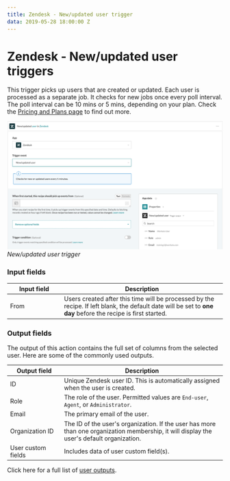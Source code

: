 ```yaml
---
title: Zendesk - New/updated user trigger
data: 2019-05-28 18:00:00 Z
---
```


# Zendesk - New/updated user triggers

This trigger picks up users that are created or updated. Each user is processed as a separate job. It checks for new jobs once every poll interval. The poll interval can be 10 mins or 5 mins, depending on your plan. Check the [Pricing and Plans page](https://www.workato.com/pricing?audience=general) to find out more.

![New/updated user trigger](/assets/images/connectors/zendesk/updated-user-trigger.png)
*New/updated user trigger*

### Input fields

<table class="unchanged rich-diff-level-one">
  <thead>
    <tr>
        <th width='25%'>Input field</th>
        <th>Description</th>
    </tr>
  </thead>
  <tbody>
    <tr>
      <td>From</a></td>
      <td>
        Users created after this time will be processed by the recipe. If left blank, the default date will be set to <b>one day</b> before the recipe is first started.
      </td>
    </tr>
    </tbody>
</table>

### Output fields

The output of this action contains the full set of columns from the selected user. Here are some of the commonly used outputs.

<table class="unchanged rich-diff-level-one">
  <thead>
    <tr>
        <th width='25%'>Output field</th>
        <th>Description</th>
    </tr>
  </thead>
  <tbody>
    <tr>
      <td>ID</td>
      <td>
        Unique Zendesk user ID. This is automatically assigned when the user is created.
      </td>
    </tr>
    <tr>
      <td>Role</td>
      <td>
        The role of the user. Permitted values are <code>End-user</code>, <code>Agent</code>, or <code>Administrator</code>.
      </td>
    </tr>
    <tr>
      <td>Email</td>
      <td>
        The primary email of the user.
      </td>
    </tr>
    <tr>
      <td>Organization ID</td>
      <td>
        The ID of the user's organization. If the user has more than one organization membership, it will display the user's default organization.
      </td>
    </tr>
    <tr>
      <td>User custom fields</td>
      <td>
        Includes data of user custom field(s).
      </td>
    </tr>
  </tbody>
</table>

Click here for a full list of [user outputs](/connectors/zendesk/user-fields.md#user-output-fields).
